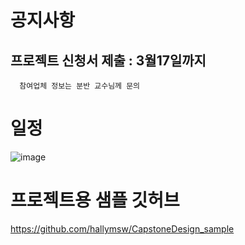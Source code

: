 
# 공지사항
## 프로젝트 신청서 제출 : 3월17일까지
      참여업체 정보는 분반 교수님께 문의 
# 일정
![image](https://user-images.githubusercontent.com/60763110/156476695-6b9ba3cc-136e-4e9a-91f4-de1e39b8db33.png)

# 프로젝트용 샘플 깃허브
https://github.com/hallymsw/CapstoneDesign_sample

